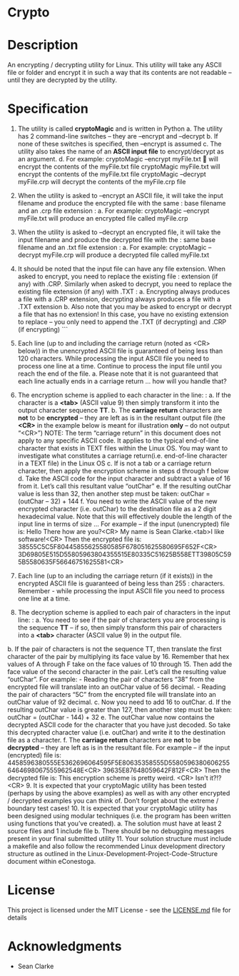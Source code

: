# Crypto 
# Description

An encrypting / decrypting utility for Linux. This utility will take any
ASCII file or folder and encrypt it in such a way that its contents are
not readable – until they are decrypted by the utility.

# Specification 
1. The utility is called **cryptoMagic** and is written
in Python a. The utility has 2 command-line switches – they are –encrypt
and –decrypt b. If none of these switches is specified, then –encrypt is
assumed c. The utility also takes the name of an **ASCII input file** to
encrypt/decrypt as an argument. d. For example: cryptoMagic –encrypt
myFile.txt  will encrypt the contents of the myFile.txt file
cryptoMagic myFile.txt will encrypt the contents of the myFile.txt
file cryptoMagic –decrypt myFile.crp will decrypt the contents of the
myFile.crp file

2.  When the utility is asked to –encrypt an ASCII file, it will take the input filename and produce the encrypted file with the same
    :   base filename and an .crp file extension
        :   a.  For example: cryptoMagic –encrypt myFile.txt will
                produce an encrypted file called myFile.crp

3.  When the utility is asked to –decrypt an encrypted file, it will take the input filename and produce the decrypted file with the
    :   same base filename and an .txt file extension
        :   a.  For example: cryptoMagic –decrypt myFile.crp will
                produce a decrypted file called myFile.txt

4.  It should be noted that the input file can have any file extension. When asked to encrypt, you need to replace the existing file
    :   extension (if any) with .CRP. Similarly when asked to decrypt, you need to replace the existing file extension (if any) with .TXT
        :   a.  Encrypting always produces a file with a .CRP extension,
                decrypting always produces a file with a .TXT extension
b. Also note that you may be asked to encrypt or decrypt a file that has no extension! In this case, you have no existing extension to replace – you only need to append the .TXT (if decrypting) and .CRP (if encrypting) ``\`
5. Each line (up to and including the carriage return (noted as <CR\>
below)) in the unencrypted ASCII file is guaranteed of being less than
120 characters. While processing the input ASCII file you need to
process one line at a time. Continue to process the input file until you
reach the end of the file. a. Please note that it is not guaranteed that
each line actually ends in a carriage return ... how will you handle
that?

6.  The encryption scheme is applied to each character in the line:
    :   a.  If the character is a **\<tab\>** (ASCII value 9) then
            simply transform it into the output character sequence
            **TT**.
        b.  The **carriage return** characters are **not** to be
            **encrypted** – they are left as is in the resultant output
            file (the **<CR\>** in the example below is meant for
            illustration **only** – do not output “\<CR\>”) NOTE: The
            term “carriage return” in this document does not apply to
            any specific ASCII code. It applies to the typical
            end-of-line character that exists in TEXT files within the
            Linux OS. You may want to investigate what constitutes a
            carriage return(i.e. end-of-line character in a TEXT
            file) in the Linux OS
        c.  If is not a tab or a carriage return character, then apply
            the encryption scheme in steps d through f below
        d.  Take the ASCII code for the input character and subtract a
            value of 16 from it. Let’s call this resultant value
            “outChar”
        e.  If the resulting outChar value is less than 32, then another
            step must be taken: outChar = (outChar – 32) + 144
        f.  You need to write the ASCII value of the new encrypted
            character (i.e. outChar) to the destination file as a 2
            digit hexadecimal value. Note that this will effectively
            double the length of the input line in terms of size ... For
            example – if the input (unencrypted) file is: Hello There
            how are you?<CR\> My name is Sean Clarke.<tab\>I like
            software!\<CR\> Then the encrypted file is:
            38555C5C5F80445855625580585F678051625580695F652F<CR\>
            3D69805E515D55805963804355515E80335C51625B558ETT39805C595B5580635F56646751625581<CR\>

7.  Each line (up to an including the carriage return (if it exists)) in the encrypted ASCII file is guaranteed of being less than 255
    :   characters. Remember - while processing the input ASCII file you
        need to process one line at a time.

8.  The decryption scheme is applied to each pair of characters in the input line:
    :   a.  You need to see if the pair of characters you are processing
            is the sequence **TT** – if so, then simply transform this
            pair of characters into a **<tab\>** character (ASCII value
            9) in the output file.

 b. If the pair of characters is not the sequence TT, then translate the first character of the pair by multiplying its face value by 16. Remember that hex values of A through F take on the face values
of 10 through 15. Then add the face value of the second character in
the pair. Let’s call the resulting value “outChar”. For example: -
Reading the pair of characters “38” from the encrypted file will
translate into an outChar value of 56 decimal. - Reading the pair of
characters “5C” from the encrypted file will translate into an outChar
value of 92 decimal. c. Now you need to add 16 to outChar. d. If the
resulting outChar value is greater than 127, then another step must be
taken: outChar = (outChar - 144) + 32 e. The outChar value now contains
the decrypted ASCII code for the character that you have just decoded.
So take this decrypted character value (i.e. outChar) and write it to
the destination file as a character. f. The **carriage return**
characters are **not** to be **decrypted** – they are left as is in the
resultant file. For example – if the input (encrypted) file is:
4458596380555E5362696064595F5E80635358555D55805963806062556464698067555962548E<CR\>
39635E87648059642F812F<CR\> Then the decrypted file is: This encryption
scheme is pretty weird. <CR\> Isn't it?!? <CR\> 9. It is expected that
your cryptoMagic utility has been tested (perhaps by using the above
examples) as well as with any other encrypted / decrypted examples you
can think of. Don’t forget about the extreme / boundary test cases! 10.
It is expected that your cryptoMagic utility has been designed using
modular techniques (i.e. the program has been written using functions
that you’ve created). a. The solution must have at least 2 source files
and 1 include file b. There should be no debugging messages present in
your final submitted utility 11. Your solution structure must include a
makefile and also follow the recommended Linux development directory
structure as outlined in the Linux-Development-Project-Code-Structure
document within eConestoga.

# License

This project is licensed under the MIT License - see the
[LICENSE.md](LICENSE.md) file for details

# Acknowledgments

-   Sean Clarke


